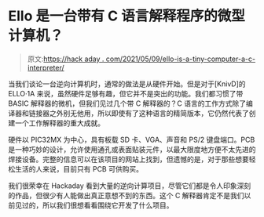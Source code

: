# Ello 是一台带有 C 语言解释程序的微型计算机？

> 原文:[https://hack aday . com/2021/05/09/ello-is-a-tiny-computer-a-c-interpreter/](https://hackaday.com/2021/05/09/ello-is-a-tiny-computer-with-a-c-interpreter/)

当我们谈论一台逆向计算机时，通常的做法是从硬件开始。但是对于[KnivD]的 ELLO·1A 来说，虽然硬件足够有趣，但它并不是突出的功能。我们都习惯了带 BASIC 解释器的微机，但我们见过几个带 C 解释器的？C 语言的工作方式除了编译器和链接器之外别无他用，所以即使有了这种语言的精简版本，它仍然代表了创建一个工作解释器的重大成就。

硬件以 PIC32MX 为中心，具有板载 SD 卡、VGA、声音和 PS/2 键盘端口。PCB 是一种巧妙的设计，允许使用通孔或表面贴装元件，以最大限度地方便不太先进的焊接设备。完整的信息可以在该项目的网站上找到，但遗憾的是，对于那些想要轻松生活的人来说，目前只有 PCB 可供购买。

我们很荣幸在 Hackaday 看到大量的逆向计算项目，尽管它们都是令人印象深刻的作品，但很少有人能做出真正意想不到的东西。这个 C 解释器肯定不是我们以前见过的，所以我们很想看看围绕它开发了什么项目。
